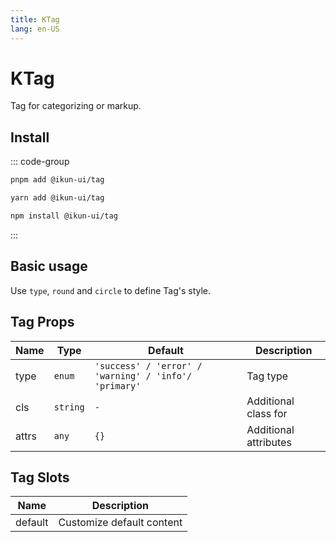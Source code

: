 ```yaml
---
title: KTag
lang: en-US
---
```


# KTag

Tag for categorizing or markup.

## Install

::: code-group

```bash [pnpm]
pnpm add @ikun-ui/tag
```

```bash [yarn]
yarn add @ikun-ui/tag
```

```bash [npm]
npm install @ikun-ui/tag
```

:::

## Basic usage

Use `type`, `round` and `circle` to define Tag's style.

<demo src="../../../../example/tag/basic.svelte"  github='https://github.com/ikun-svelte/ikun-ui/tree/main/components/Tag'></demo>

## Tag Props

| Name  | Type     | Default                                               | Description           |
| ----- | -------- | ----------------------------------------------------- | --------------------- |
| type  | `enum`   | `'success' / 'error' / 'warning' / 'info'/ 'primary'` | Tag type              |
| cls   | `string` | `-`                                                   | Additional class for  |
| attrs | `any`    | `{}`                                                  | Additional attributes |

## Tag Slots

| Name    | Description               |
| ------- | ------------------------- |
| default | Customize default content |

